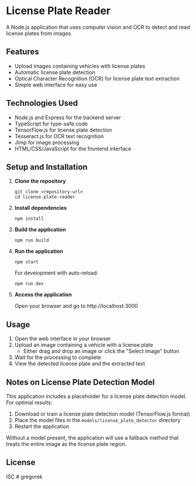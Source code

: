 # License Plate Reader

A Node.js application that uses computer vision and OCR to detect and read license plates from images.

## Features

- Upload images containing vehicles with license plates
- Automatic license plate detection
- Optical Character Recognition (OCR) for license plate text extraction
- Simple web interface for easy use

## Technologies Used

- Node.js and Express for the backend server
- TypeScript for type-safe code
- TensorFlow.js for license plate detection
- Tesseract.js for OCR text recognition
- Jimp for image processing
- HTML/CSS/JavaScript for the frontend interface

## Setup and Installation

1. **Clone the repository**
   ```
   git clone <repository-url>
   cd license-plate-reader
   ```

2. **Install dependencies**
   ```
   npm install
   ```

3. **Build the application**
   ```
   npm run build
   ```

4. **Run the application**
   ```
   npm start
   ```
   
   For development with auto-reload:
   ```
   npm run dev
   ```

5. **Access the application**
   
   Open your browser and go to http://localhost:3000

## Usage

1. Open the web interface in your browser
2. Upload an image containing a vehicle with a license plate
   - Either drag and drop an image or click the "Select Image" button
3. Wait for the processing to complete
4. View the detected license plate and the extracted text

## Notes on License Plate Detection Model

This application includes a placeholder for a license plate detection model. For optimal results:

1. Download or train a license plate detection model (TensorFlow.js format)
2. Place the model files in the `models/license_plate_detector` directory
3. Restart the application

Without a model present, the application will use a fallback method that treats the entire image as the license plate region.

## License

ISC # gregorek
